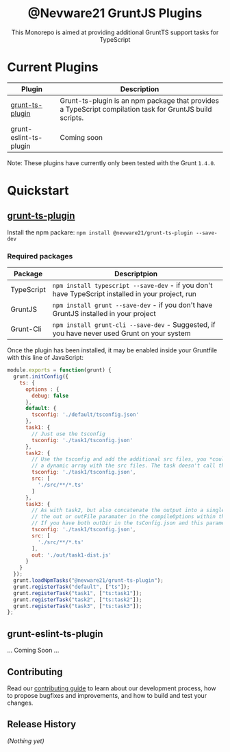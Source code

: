 <h1 align="center">@Nevware21 GruntJS Plugins</h1>

<p align="center">This Monorepo is aimed at providing additional GruntTS support tasks for TypeScript</p>

# Current Plugins

| Plugin | Description
|--------|------------------
| [grunt-ts-plugin](https://github.com/nevware21/grunt-plugins/tree/main/ts-plugin) | Grunt-ts-plugin is an npm package that provides a TypeScript compilation task for GruntJS build scripts.
| grunt-eslint-ts-plugin | Coming soon


Note: These plugins have currently only been tested with the Grunt `1.4.0`.

# Quickstart

## [grunt-ts-plugin](./ts-plugin/README.md)

Install the npm packare: `npm install @nevware21/grunt-ts-plugin --save-dev`

### Required packages

| Package | Descriptpion
|---------|----------------------
| TypeScript | `npm install typescript --save-dev` - if you don't have TypeScript installed in your project, run
| GruntJS | `npm install grunt --save-dev` - if you don't have GruntJS installed in your project
| Grunt-Cli | `npm install grunt-cli --save-dev` - Suggested, if you have never used Grunt on your system

Once the plugin has been installed, it may be enabled inside your Gruntfile with this line of JavaScript:

```js
module.exports = function(grunt) {
  grunt.initConfig({
    ts: {
      options : {
        debug: false
      },
      default: {
        tsconfig: './default/tsconfig.json'
      },
      task1: {
        // Just use the tsconfig
        tsconfig: './task1/tsconfig.json'
      },
      task2: {
        // Use the tsconfig and add the additional src files, you *could* call a function to return
        // a dynamic array with the src files. The task doesn't call the function it expects a string[].
        tsconfig: './task1/tsconfig.json',
        src: [
          './src/**/*.ts'
        ]
      },
      task3: {
        // As with task2, but also concatenate the output into a single file, this is the same as defining
        // the out or outFile paramater in the compileOptions within the tsconfig.json.
        // If you have both outDir in the tsConfig.json and this parameter -- this value will be ignored.
        tsconfig: './task1/tsconfig.json',
        src: [
          './src/**/*.ts'
        ],
        out: './out/task1-dist.js'
      }
    }
  });
  grunt.loadNpmTasks("@nevware21/grunt-ts-plugin");
  grunt.registerTask("default", ["ts"]);
  grunt.registerTask("task1", ["ts:task1"]);
  grunt.registerTask("task2", ["ts:task2"]);
  grunt.registerTask("task3", ["ts:task3"]);
};
```

## grunt-eslint-ts-plugin

... Coming Soon ...

## Contributing

Read our [contributing guide](./CONTRIBUTING.md) to learn about our development process, how to propose bugfixes and improvements, and how to build and test your changes.

## Release History

_(Nothing yet)_
